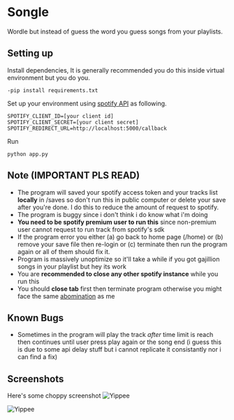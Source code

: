 
# Songle

Wordle but instead of guess the word you guess songs from your playlists.


## Setting up

Install dependencies, It is generally recommended you do this inside virtual environment but you do you.
```
-pip install requirements.txt 
```
Set up your environment using [spotify API](https://developer.spotify.com/dashboard) as following.
```
SPOTIFY_CLIENT_ID=[your client id]
SPOTIFY_CLIENT_SECRET=[your client secret]
SPOTIFY_REDIRECT_URL=http://localhost:5000/callback
```
Run
```
python app.py
```
## Note (IMPORTANT PLS READ)

- The program will saved your spotify access token and your tracks list **locally** in /saves so don't run this in public computer or delete your save after you're done. I do this to reduce the amount of request to spotify.
- The program is buggy since i don't think i do know what i'm doing
- **You need to be spotify premium user to run this** since non-premium user cannot request to run track from spotify's sdk
- If the program error you either (a) go back to home page (/home) or (b) remove your save file then re-login or (c) terminate then run the program again or all of them should fix it.
- Program is massively unoptimize so it'll take a while if you got gajillion songs in your playlist but hey its work
- You are **recommended to close any other spotify instance** while you run this
- You should **close tab** first then terminate program otherwise you might face the same [abomination](https://media.discordapp.net/attachments/540130478653702154/1343193200067739750/image.png?ex=67bc61a6&is=67bb1026&hm=353cba0d51c89b0eee85a29c4c466c2e60a05563bf5c848ecea3792901094e81&=&format=webp&quality=lossless&width=252&height=714) as me



## Known Bugs
 - Sometimes in the program will play the track *after* time limit is reach then continues until user press play again or the song end (i guess this is due to some api delay stuff but i cannot replicate it consistantly nor i can find a fix)
## Screenshots
Here's some choppy screenshot
![Yippee](https://media.discordapp.net/attachments/871295377834389524/1343234507175628842/image.png?ex=67bc881e&is=67bb369e&hm=6609cf139a90af7f85f4e7565b798fd8783e1ef49923d3d92719b1f7b102a8c8&=&format=webp&quality=lossless&width=762&height=905)

![Yippee](https://media.discordapp.net/attachments/871295377834389524/1343234593222037576/image.png?ex=67bc8833&is=67bb36b3&hm=53145668c83d51872a8903d27f1d4c44cd1581a9ed7c287ea3ba562d7a4ef1b6&=&format=webp&quality=lossless&width=707&height=905)

